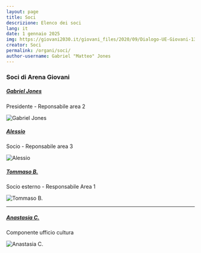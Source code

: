 ```yaml
---
layout: page
title: Soci
descrizione: Elenco dei soci
lang: it
date: 1 gennaio 2025
img: https://giovani2030.it/giovani_files/2020/09/Dialogo-UE-Giovani-1380X777-1.jpg
creator: Soci
permalink: /organi/soci/
author-username: Gabriel "Matteo" Jones
---
```


<section id="soci" class="it-page-section mb-30" data-audio="">
    <h3 class="mb-3" id="competenze">Soci di Arena Giovani</h3>
    <div class="richtext-wrapper lora">
        <!-- Tutti i soci dell'associazione Arena Giovani -->
    </div>
    <div class="row">
        <div class="col-md-6 mb-1 mt-1">
            <div class="card no-after card-bg card-vertical-thumb bg-white bx-shadow-sm bx-border-light rounded">
                <div class="row g-0">
                    <div class="col-md-8">
                        <div class="card-body">
                            <h5 class="card-title fs-5 fw-semibold">
                                <a class="text-decoration-none" href="/persone/presidentoffice/">
                                    Gabriel Jones
                                </a>
                            </h5>
                            <div class="">
                                <p>Presidente - Reponsabile area 2</p>
                            </div>
                        </div>
                    </div>
                    <div class="col">
                          <div class="avatar size-xxl">
                            <img src="https://comune.arenagiovani.it/1.jpg" alt="Gabriel Jones">
                          </div>
                    </div>
                </div>
            </div>
        </div>
        <div class="col-md-6 mb-1 mt-1">
            <div class="card no-after card-bg card-vertical-thumb bg-white bx-shadow-sm bx-border-light rounded">
                <div class="row g-0">
                    <div class="col-md-8">
                        <div class="card-body">
                            <h5 class="card-title fs-5 fw-semibold">
                                <a class="text-decoration-none" href="/persone/alessio/">
                                    Alessio
                                </a>
                            </h5>
                            <div class="">
                                <p>Socio - Reponsabile area 3</p>
                            </div>
                        </div>
                    </div>
                    <div class="col">
  <div class="avatar size-xxl">
                            <img src="/assets/images/469196075_1106601414343644_6938069309298698205_n.jpg" alt="Alessio">
                          </div>
                    </div>
                </div>
            </div>
        </div>
        <div class="col-md-6 mb-1 mt-1">
            <div class="card no-after card-bg card-vertical-thumb bg-white bx-shadow-sm bx-border-light rounded">
                <div class="row g-0">
                    <div class="col-md-8">
                        <div class="card-body">
                            <h5 class="card-title fs-5 fw-semibold">
                                <a class="text-decoration-none" href="/persone/tb/">
                                    Tommaso B.
                                </a>
                            </h5>
                            <div class="">
                                <p>Socio esterno - Responsabile Area 1</p>
                            </div>
                        </div>
                    </div>
                    <div class="col">
  <div class="avatar size-xxl">
                            <img src="/1681739313393.png" alt="Tommaso B.">
                          </div>                    </div>
                </div>
            </div>
        </div>
        <hr>
        <div class="col-md-6 mb-1 mt-1">
            <div class="card no-after card-bg card-vertical-thumb bg-white bx-shadow-sm bx-border-light rounded">
                <div class="row g-0">
                    <div class="col-md-8">
                        <div class="card-body">
                            <h5 class="card-title fs-5 fw-semibold">
                                <a class="text-decoration-none" href="https://www.instagram.com/anastasia.carullo/">
                                    Anastasia C.
                                </a>
                            </h5>
                            <div class="">
                                <p>Componente ufficio cultura</p>
                            </div>
                        </div>
                    </div>
                    <div class="col">
  <div class="avatar size-xxl">
                            <img src="https://scontent-mxp2-1.cdninstagram.com/v/t51.2885-19/190008281_173145271399560_3850624297997124272_n.jpg?_nc_ht=scontent-mxp2-1.cdninstagram.com&_nc_cat=100&_nc_oc=Q6cZ2QHiib5AwveQwHIGPoy0m19iVPofVag0DI1H5JgNeE3C-rqDRm76Yve_rN-V_SFzml8&_nc_ohc=6vJJji597BAQ7kNvgFs9q-d&_nc_gid=hNnO21nA5VpAAu88c3PqaA&edm=AP4sbd4BAAAA&ccb=7-5&oh=00_AYHC-bE6xEuEdqjrPL8x1vbjDdntkmJYc5mMRFAiac__Ow&oe=67E2F97A&_nc_sid=7a9f4b" alt="Anastasia C.">
                          </div>                    </div>
                </div>
            </div>
        </div>
    </div>
</section>
